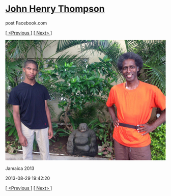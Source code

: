 # [John Henry Thompson](../README.md)
post Facebook.com

[[ <Previous ]](2013-08-29-64.md) [[ Next> ]](2013-08-29-66.md)

[![](../media/2013-08-29/Jamaica-2076.jpg)](../README.md)

Jamaica 2013

2013-08-29 19:42:20

[[ <Previous ]](2013-08-29-64.md) [[ Next> ]](2013-08-29-66.md)